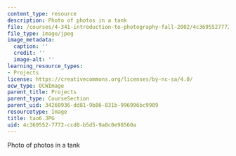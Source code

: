 ```yaml
---
content_type: resource
description: Photo of photos in a tank
file: /courses/4-341-introduction-to-photography-fall-2002/4c3695527772ccd8b5d59a0c0e98560a_tao6.JPG
file_type: image/jpeg
image_metadata:
  caption: ''
  credit: ''
  image-alt: ''
learning_resource_types:
- Projects
license: https://creativecommons.org/licenses/by-nc-sa/4.0/
ocw_type: OCWImage
parent_title: Projects
parent_type: CourseSection
parent_uid: 34260936-dd81-9b86-831b-996996bc9909
resourcetype: Image
title: tao6.JPG
uid: 4c369552-7772-ccd8-b5d5-9a0c0e98560a
---
```

Photo of photos in a tank